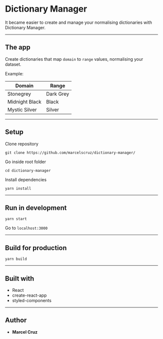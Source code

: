 # Dictionary Manager

It became easier to create and manage your normalising dictionaries with Dictionary Manager.

---

## The app

Create dictionaries that map `domain` to `range` values, normalising your dataset.

Example:

| Domain         | Range     |
| -------------- | --------- |
| Stonegrey      | Dark Grey |
| Midnight Black | Black     |
| Mystic Silver  | Silver    |

---

## Setup

Clone repository

```
git clone https://github.com/marcelscruz/dictionary-manager/
```

Go inside root folder

```
cd dictionary-manager
```

Install dependencies

```
yarn install
```

---

## Run in development

```
yarn start
```

Go to `localhost:3000`

---

## Build for production

```
yarn build
```

---

## Built with

- React
- create-react-app
- styled-components

---

## Author

- **Marcel Cruz**
